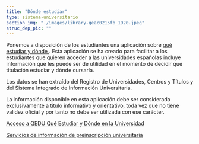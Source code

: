 ```yaml
---
title: "Dónde estudiar"
type: sistema-universitario
section_img: "./images/library-geac0215fb_1920.jpeg"
struc_dep_pic: ""
---
```

Ponemos a disposición de los estudiantes una aplicación sobre <a href="https://www.educacion.gob.es/notasdecorte/compBdDo" target="_blank">qué estudiar y dónde <i class="icon fas fa-external-link-alt"></i></a>. Esta aplicación se ha creado para facilitar a los estudiantes que quieren acceder a las universidades españolas incluye información que les puede ser de utilidad en el momento de decidir qué titulación estudiar y dónde cursarla.  

Los datos se han extraído del Registro de Universidades, Centros y Títulos y del Sistema Integrado de Información Universitaria.  

La información disponible en esta aplicación debe ser considerada exclusivamente a título informativo y orientativo, toda vez que no tiene validez oficial y por tanto no debe ser utilizada con ese carácter.  

<section>
        <article id="section_box_cards_blue">
            <div class="container container-xl">
                <div class="row">
                    <div class="col-md-4 col-lg-3 mb-80 justify-content-start item">
                        <div class="item_esp_44">
                            <a href="https://www.educacion.gob.es/notasdecorte/compBdDo"  target="_blank" class="card card-img mb-15">
                                <div class="box_icon">
                                    <div class="img img_logos" style="background-image: url('{{< siteurl >}}images/logo-quedu.jpg');"></div>
                                </div>
                                <div class="card-body">
                                    <p class="card-text card-text-blue">
                                        Acceso a QEDU Qué Estudiar y Dónde en la Universidad
                                    </p>
                                    <i class="icon fas fa-external-link-alt"></i>
                                </div>
                            </a>
                        </div>
                    </div>
					 <div class="col-md-4 col-lg-3 mb-80 justify-content-start item">
                        <div class="item_esp_44">
                            <a href="#"  class="card card-img mb-15">
                                <div class="box_icon">
                                    <div class="img img_logos" style="background-image: url('{{< siteurl >}}images/library-geac0215fb_1920.jpeg');"></div>
                                </div>
                                <div class="card-body">
                                    <p class="card-text card-text-blue">
                                        Servicios de información de preinscripción universitaria
                                    </p>
                                </div>
                            </a>
                        </div>
                    </div>
				</div>	
			</div>	
		</article>
</section>